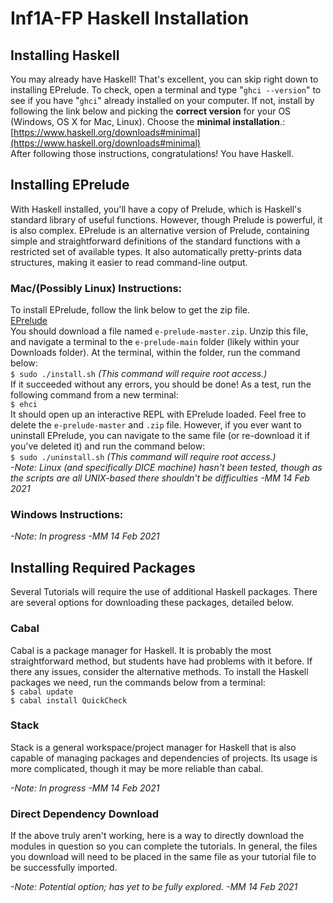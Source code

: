 # Inf1A-FP Haskell Installation

## Installing Haskell
You may already have Haskell! That's excellent, you can skip right down to installing EPrelude. To check, open a terminal and type "`ghci --version`" to see if you have "`ghci`" already installed on your computer. If not, install by following the link below and picking the **correct version** for your OS (Windows, OS X for Mac, Linux). Choose the **minimal installation**.:  
[https://www.haskell.org/downloads#minimal](https://www.haskell.org/downloads#minimal)  
After following those instructions, congratulations! You have Haskell.

## Installing EPrelude
With Haskell installed, you'll have a copy of Prelude, which is Haskell's standard library of useful functions. However, though Prelude is powerful, it is also complex. EPrelude is an alternative version of Prelude, containing simple and straightforward definitions of the standard functions with a restricted set of available types. It also automatically pretty-prints data structures, making it easier to read command-line output.

### Mac/(Possibly Linux) Instructions:
To install EPrelude, follow the link below to get the zip file.  
[EPrelude](https://github.com/MatthewMarmalade/e-prelude/archive/main.zip)  
You should download a file named `e-prelude-master.zip`. Unzip this file, and navigate a terminal to the `e-prelude-main` folder (likely within your Downloads folder). At the terminal, within the folder, run the command below:  
`$ sudo ./install.sh` *(This command will require root access.)*  
If it succeeded without any errors, you should be done! As a test, run the following command from a new terminal:  
`$ ehci`  
It should open up an interactive REPL with EPrelude loaded. Feel free to delete the `e-prelude-master` and `.zip` file. However, if you ever want to uninstall EPrelude, you can navigate to the same file (or re-download it if you've deleted it) and run the command below:  
`$ sudo ./uninstall.sh` *(This command will require root access.)*  
*-Note: Linux (and specifically DICE machine) hasn't been tested, though as the scripts are all UNIX-based there shouldn't be difficulties -MM 14 Feb 2021*

### Windows Instructions:
*-Note: In progress -MM 14 Feb 2021*

## Installing Required Packages
Several Tutorials will require the use of additional Haskell packages. There are several options for downloading these packages, detailed below.

### Cabal
Cabal is a package manager for Haskell. It is probably the most straightforward method, but students have had problems with it before. If there any issues, consider the alternative methods. To install the Haskell packages we need, run the commands below from a terminal:  
`$ cabal update`  
`$ cabal install QuickCheck`

### Stack
Stack is a general workspace/project manager for Haskell that is also capable of managing packages and dependencies of projects. Its usage is more complicated, though it may be more reliable than cabal.

*-Note: In progress -MM 14 Feb 2021*

### Direct Dependency Download
If the above truly aren't working, here is a way to directly download the modules in question so you can complete the tutorials. In general, the files you download will need to be placed in the same file as your tutorial file to be successfully imported.

*-Note: Potential option; has yet to be fully explored. -MM 14 Feb 2021*
